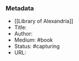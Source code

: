 ### Metadata

- [[Library of Alexandria]]
- Title:
- Author: 
- Medium: #book
- Status: #capturing
- URL: 